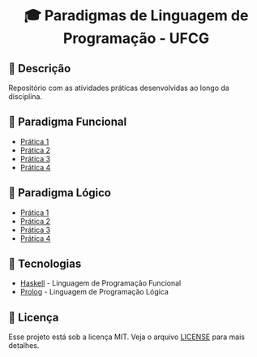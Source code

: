 <h1 align="center">
  <p> 🎓 Paradigmas de Linguagem de Programação - UFCG </p>
</h1>

## 📝 Descrição

Repositório com as atividades práticas desenvolvidas ao longo da disciplina.

## 📌 Paradigma Funcional

- [Prática 1](PraticasFuncional/PF01)
- [Prática 2](PraticasFuncional/PF02)
- [Prática 3](PraticasFuncional/PF03)
- [Prática 4](PraticasFuncional/PF04)

## 📌 Paradigma Lógico

- [Prática 1](PraticasLogico/PL01)
- [Prática 2](PraticasLogico/PL02)
- [Prática 3](PraticasLogico/PL03)
- [Prática 4](PraticasLogico/PL04)

## 🚀 Tecnologias

- [Haskell](https://www.haskell.org) - Linguagem de Programação Funcional
- [Prolog](https://www.swi-prolog.org) - Linguagem de Programação Lógica

## 📃 Licença

Esse projeto está sob a licença MIT. Veja o arquivo [LICENSE](LICENSE) para mais detalhes.